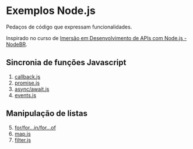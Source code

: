 # Exemplos Node.js

Pedaços de código que expressam funcionalidades.

Inspirado no curso de [Imersão em Desenvolvimento de APIs com Node.js - NodeBR](https://erickwendel.teachable.com/p/node-js-para-iniciantes-nodebr).

## Sincronia de funções Javascript

1. [callback.js](callback.js)
2. [promise.js](promise.js)
3. [async/await.js](async-await.js)
4. [events.js](events.js)

## Manipulação de listas

5. [for/for...in/for...of](for-in-of/index.js)
6. [map.js](map.js)
7. [filter.js](filter.js)
